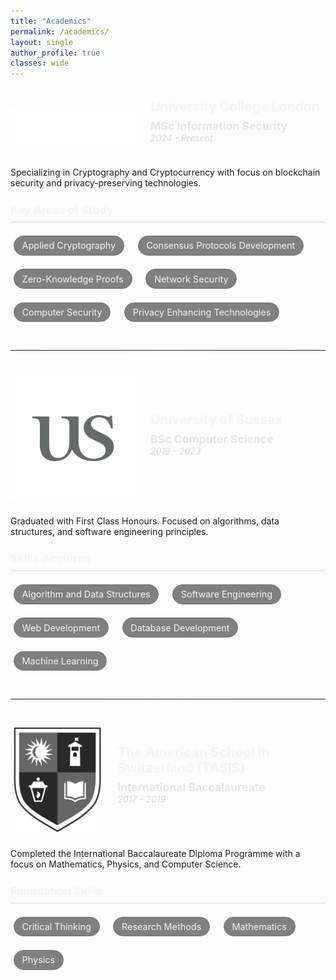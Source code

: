 ```yaml
---
title: "Academics"
permalink: /academics/
layout: single
author_profile: true
classes: wide
---
```

<style>
  /* Academic institution styling */
  .academic-institution__title {
    color: #f5f5f5;
    margin-bottom: 0.2rem;
  }
  
  .academic-institution__degree {
    color: #e6e6e6;
    margin-bottom: 0.2rem;
  }
  
  .academic-institution__date {
    color: #d9d9d9;
    margin-top: 0;
    font-style: italic;
  }
  
  /* Skills styling */
  .skill-tag {
    display: inline-block;
    background-color: #808080;
    color: #f5f5f5;
    padding: 0.4rem 0.8rem;
    margin: 0.3rem;
    border-radius: 20px;
    font-size: 0.9rem;
    border: 1px solid #707070;
  }
  
  /* Section divider */
  .section-divider {
    margin: 2.5rem 0;
    border: 0;
    height: 1px;
    background-image: linear-gradient(to right, rgba(245, 245, 245, 0), rgba(245, 245, 245, 0.1), rgba(245, 245, 245, 0));
  }
  
  .academics {
    margin: 2rem 0;
  }
  
  .academic-institution {
    margin-bottom: 2rem;
  }
  
  .academic-institution__header {
    display: flex;
    align-items: center;
    margin-bottom: 1.5rem;
  }
  
  .academic-institution__logo {
    width: 200px;
    height: auto;
    margin-right: 1.5rem;
    display: flex;
    align-items: center;
    justify-content: center;
    overflow: hidden;
  }
  
  .academic-institution__logo img {
    max-width: 100%;
    max-height: 100%;
    object-fit: contain;
  }
  
  .academic-institution__title {
    margin: 0 0 0.5rem 0;
    color: #f5f5f5;
  }
  
  .academic-institution__degree {
    margin: 0;
    font-size: 1.1rem;
  }
  
  .academic-institution__description {
    margin-bottom: 1.5rem;
  }
  
  .skills-title {
    margin: 0 0 1rem 0;
    font-size: 1.1rem;
    color: #f5f5f5;
    border-bottom: 2px solid #eaeaea;
    padding-bottom: 0.5rem;
  }
  
  .skills-grid {
    display: flex;
    flex-wrap: wrap;
    gap: 0.75rem;
  }
</style>

<div class="academics">
  <div class="academic-institution">
    <div class="academic-institution__header">
      <div class="academic-institution__logo">
        <img src="/assets/images/ucllogo.png" alt="UCL Logo">
      </div>
      <div class="academic-institution__title-container">
        <h2 class="academic-institution__title">University College London</h2>
        <p class="academic-institution__degree"><strong>MSc Information Security</strong></p>
        <p class="academic-institution__date">2024 - Present</p>
      </div>
    </div>
    <div class="academic-institution__content">
      <div class="academic-institution__description">
        <p>Specializing in Cryptography and Cryptocurrency with focus on blockchain security and privacy-preserving technologies.</p>
      </div>
      <div class="academic-institution__skills">
        <h3 class="skills-title">Key Areas of Study</h3>
        <div class="skills-grid">
          <div class="skill-tag">Applied Cryptography</div>
          <div class="skill-tag">Consensus Protocols Development</div>
          <div class="skill-tag">Zero-Knowledge Proofs</div>
          <div class="skill-tag">Network Security</div>
          <div class="skill-tag">Computer Security</div>
          <div class="skill-tag">Privacy Enhancing Technologies</div>
        </div>
      </div>
    </div>
  </div>

  <hr class="section-divider">

  <div class="academic-institution">
    <div class="academic-institution__header">
      <div class="academic-institution__logo">
        <img src="/assets/images/sussexlogo.png" alt="University of Sussex Logo">
      </div>
      <div class="academic-institution__title-container">
        <h2 class="academic-institution__title">University of Sussex</h2>
        <p class="academic-institution__degree"><strong>BSc Computer Science</strong></p>
        <p class="academic-institution__date">2019 - 2023</p>
      </div>
    </div>
    <div class="academic-institution__content">
      <div class="academic-institution__description">
        <p>Graduated with First Class Honours. Focused on algorithms, data structures, and software engineering principles.</p>
      </div>
      <div class="academic-institution__skills">
        <h3 class="skills-title">Skills Acquired</h3>
        <div class="skills-grid">
          <div class="skill-tag">Algorithm and Data Structures</div>
          <div class="skill-tag">Software Engineering</div>
          <div class="skill-tag">Web Development</div>
          <div class="skill-tag">Database Development</div>
          <div class="skill-tag">Machine Learning</div>
        </div>
      </div>
    </div>
  </div>

  <hr class="section-divider">

  <div class="academic-institution">
    <div class="academic-institution__header">
      <div class="academic-institution__logo">
        <img src="/assets/images/tasislogo.png" alt="TASIS Logo">
      </div>
      <div class="academic-institution__title-container">
        <h2 class="academic-institution__title">The American School in Switzerland (TASIS)</h2>
        <p class="academic-institution__degree"><strong>International Baccalaureate</strong></p>
        <p class="academic-institution__date">2017 - 2019</p>
      </div>
    </div>
    <div class="academic-institution__content">
      <div class="academic-institution__description">
        <p>Completed the International Baccalaureate Diploma Programme with a focus on Mathematics, Physics, and Computer Science.</p>
      </div>
      <div class="academic-institution__skills">
        <h3 class="skills-title">Foundation Skills</h3>
        <div class="skills-grid">
          <div class="skill-tag">Critical Thinking</div>
          <div class="skill-tag">Research Methods</div>
          <div class="skill-tag">Mathematics</div>
          <div class="skill-tag">Physics</div>
        </div>
      </div>
    </div>
  </div>
</div>
